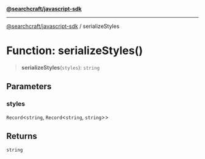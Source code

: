 [**@searchcraft/javascript-sdk**](https://docs.searchcraft.io/reference/sdk/js-vanilla/README.md)

***

[@searchcraft/javascript-sdk](https://docs.searchcraft.io/reference/sdk/js-vanilla/globals.md) / serializeStyles

# Function: serializeStyles()

> **serializeStyles**(`styles`): `string`

## Parameters

### styles

`Record`\<`string`, `Record`\<`string`, `string`\>\>

## Returns

`string`
